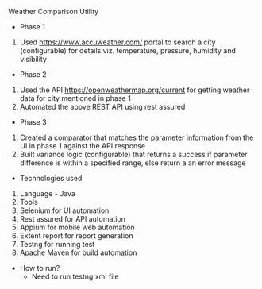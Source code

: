 Weather Comparison Utility
- Phase 1
1. Used https://www.accuweather.com/ portal to search a city (configurable) for details viz. temperature, pressure, humidity and visibility

- Phase 2
1. Used the API https://openweathermap.org/current for getting weather data for city mentioned in phase 1
2. Automated the above REST API using rest assured

- Phase 3
1. Created a comparator that matches the parameter information from the UI in phase 1 against the API response
2. Built variance logic (configurable) that returns a success if parameter difference is within a specified range, else return a an error message

- Technologies used
 1. Language - Java
 2. Tools
 3. Selenium for UI automation
 4. Rest assured for API automation
 5. Appium for mobile web automation
 6. Extent report for report generation
 7. Testng for running test
 8. Apache Maven for build automation

- How to run?
  - Need to run testng.xml file  
